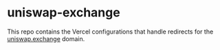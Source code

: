 # uniswap-exchange

This repo contains the Vercel configurations that handle redirects for the [uniswap.exchange](https://uniswap.exchange) domain.
